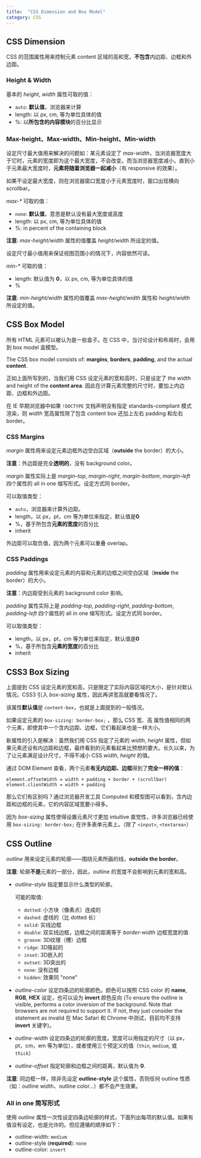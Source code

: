 ```yaml
---
title:  "CSS Dimension and Box Model"
category: CSS
---
```

## CSS Dimension

CSS 的范围属性用来控制元素 content 区域的高和宽，**不包含**内边距、边框和外边距。

### Height & Width

基本的 _height_, _width_ 属性可取的值：

+ `auto`: **默认值**，浏览器来计算
+ length: 以 px, cm, 等为单位具体的值
+ %: 以**所包含的内容模块**的百分比显示

<!--more-->

### Max-height、Max-width、Min-height、Min-width

设定尺寸最大值用来解决的问题如：某元素设定了 _max-width_，当浏览器宽度大于它时，元素的宽度即为这个最大宽度，不会改变。而当浏览器宽度减小，直到小于元素最大宽度时，**元素将随着浏览器一起减小**（有 responsive 的效果）。

如果不设定最大宽度，则在浏览器窗口宽度小于元素宽度时，窗口出现横向 scrollbar。

_max-*_ 可取的值：

+ `none`: **默认值**，意思是默认没有最大宽度或高度
+ length: 以 px, cm, 等为单位具体的值
+ %: in percent of the containing block

**注意**: <span class="t-blue">_max-height/width_ 属性的值覆盖 _height/width_ 所设定的值</span>。

设定尺寸最小值用来保证视图范围小的情况下，内容依然可读。

_min-*_ 可取的值：

+ length: 默认值为 **0**，以 px, cm, 等为单位具体的值
+ %

**注意**: <span class="t-blue">_min-height/width_ 属性的值覆盖 _max-height/width_ 属性和 _height/width_ 所设定的值</span>。

## CSS Box Model

所有 HTML 元素可以被认为是一些盒子。在 CSS 中，当讨论设计和布局时，会用到 box model 盒模型。

The CSS box model consists of: **margins**, **borders**, **padding**, and the actual **content**.

正如上面所写到的，当我们用 CSS 设定元素的宽和高时，只是设定了 the width and height of the **content area**. 因此<span class="t-red">在计算元素完整的尺寸时，要加上内边距、边框和外边距</span>。

在 IE 早期浏览器中如果 `!DOCTYPE` 文档声明没有指定 standards-compliant 模式渲染，则 _width_ 宽高属性除了包含 content box 还加上左右 padding 和左右 border。

### CSS Margins

_margin_ 属性用来设定元素边框外边空白区域（**outside** the border）的大小。

**注意**：<span class="t-blue">外边距是完全**透明的**，没有 background color</span>。

_margin_ 属性实际上是 _margin-top_, _margin-right_, _margin-bottom_, _margin-left_ 四个属性的 all in one 缩写形式。设定方式同 border。

可以取值类型：

+ `auto`，浏览器来计算外边距。
+ length，以 px，pt，cm 等为单位来指定，默认值是**0**
+ %，基于所包含**元素的宽度**的百分比
+ inherit

外边距可以取<span class="t-red">负值</span>，因为两个元素可以重叠 overlap。

### CSS Paddings

_padding_ 属性用来设定元素的内容和元素的边框之间空白区域（**inside** the border）的大小。

**注意**：<span class="t-blue">内边距受到元素的 background color 影响</span>。

_padding_ 属性实际上是 _padding-top_, _padding-right_, _padding-bottom_, _padding-left_ 四个属性的 all in one 缩写形式。设定方式同 border。

可以取值类型：

+ length，以 px，pt，cm 等为单位来指定，默认值是**0**
+ %，基于所包含**元素的宽度**的百分比
+ inherit

## CSS3 Box Sizing

上面提到 CSS 设定元素的宽和高，只是限定了实际内容区域的大小，是针对默认情况。CSS3 引入 _box-sizing_ 属性，因此再讲宽高就要看情况了。

该属性**默认值**是 `content-box`，也就是上面提到的一般情况。

如果设定元素的 `box-sizing: border-box;` ，那么 <span class="t-blue">CSS 宽、高 属性值相同的两个元素，即使其中一个含内边距、边框，它们看起来也是一样大小</span>。

新属性的引入是解决：虽然我们用 CSS 指定了元素的 _width_, _height_ 属性，但如果元素还设有内边距和边框，最终看到的元素看起来比预想的要大。长久以来，为了让元素满足设计尺寸，不得不减小 CSS _width_, _height_ 的值。

通过 DOM Element 查看，两个元素**有无内边距、边框**得到了**完全一样的值**：

    element.offsetWidth = width + padding + border + (scrollbar)
    element.clientWidth = width + padding

那么它们有区别吗？通过浏览器开发工具 Computed 和模型图可以看到，含内边距和边框的元素，它的内容区域宽要小得多。

因为 _box-sizing_ 属性使得设置元素尺寸更加 intuitive 直觉性，许多浏览器已经使用 `box-sizing: border-box;` 在许多表单元素上。（除了 `<input>`, `<textarea>`）

## CSS Outline

_outline_ 用来设定元素的轮廓——围绕元素所画的线，**outside the border**。

**注意**: <span class="t-blue">轮廓**不是**元素的一部分，因此，outline 的宽度不会影响到元素的宽和高</span>。

+ _outline-style_ 指定要显示什么类型的轮廓。

    可能的取值:

    + `dotted`: 小方块（像素点）连成的
    + `dashed`: 虚线的（比 dotted 长）
    + `solid`: 实线边框
    + `double`: 双实线边框，<span class="t-red">边框之间的距离等于 _border-width_ 边框宽度的值</span>
    + `groove`: 3D纹理（槽）边框
    + `ridge`: 3D隆起的
    + `inset`: 3D嵌入的
    + `outset`: 3D突出的
    + `none`: 没有边框
    + `hidden`: 效果同 "none"

+ _outline-color_ 设定四条边的轮廓颜色。颜色可以按照 CSS color 的 **name**, **RGB**, **HEX** 设定，也可以设为 **invert** 颜色反向 (To ensure the outline is visible, performs a color inversion of the background. Note that browsers are not required to support it. If not, they just consider the statement as invalid
 在 Mac Safari 和 Chrome 中测试，目前均不支持 **invert** 关键字)。
+ _outline-width_ 设定四条边的轮廓的宽度。宽度可以用指定的尺寸（以 px，pt，cm，em 等为单位），或者使用三个预定义的值（`thin`, `medium`, 或 `thick`）
+ _outline-offset_ 指定轮廓和边框之间的距离，默认值为 **0**.

**注意**: <span class="t-blue">同边框一样，除非先设定 **outline-style** 这个属性，否则任何 outline 性质（如：outline width、outline color...）都不会产生效果</span>。

### All in one 简写形式

使用 _outline_ 属性一次性设定四条边轮廓的样式，下面列出每项的默认值。如果有值没有设定，也是允许的。但应遵循的顺序如下：

+ outline-width: `medium`
+ outline-style (**required**): `none`
+ outline-color: `invert`
